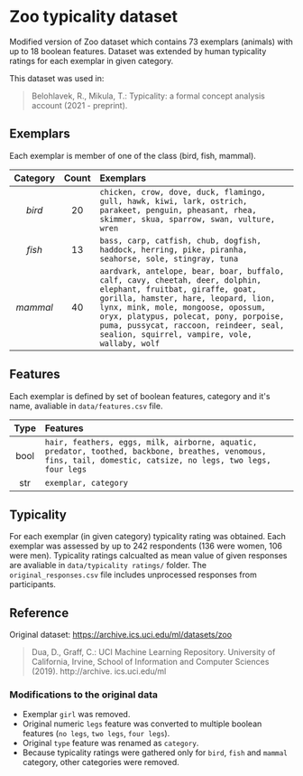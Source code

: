 # Zoo typicality dataset
Modified version of Zoo dataset which contains 73 exemplars (animals) with up to 18 boolean features. Dataset was extended by human typicality ratings for each exemplar in given category.

This dataset was used in:

> Belohlavek, R., Mikula, T.: Typicality: a formal concept analysis account (2021 - preprint).

## Exemplars
Each exemplar is member of one of the class (bird, fish, mammal).

| Category        | Count         | Exemplars  |
|:------------:|:-------------:|:---------- |
| *bird*       | 20            | ```chicken, crow, dove, duck, flamingo, gull, hawk, kiwi, lark, ostrich, parakeet, penguin, pheasant, rhea, skimmer, skua, sparrow, swan, vulture, wren``` |
| *fish*       | 13            | ```bass, carp, catfish, chub, dogfish, haddock, herring, pike, piranha, seahorse, sole, stingray, tuna``` |
| *mammal*     | 40            | ```aardvark, antelope, bear, boar, buffalo, calf, cavy, cheetah, deer, dolphin, elephant, fruitbat, giraffe, goat, gorilla, hamster, hare, leopard, lion, lynx, mink, mole, mongoose, opossum, oryx, platypus, polecat, pony, porpoise, puma, pussycat, raccoon, reindeer, seal, sealion, squirrel, vampire, vole, wallaby, wolf``` |

## Features
Each exemplar is defined by set of boolean features, category and it's name, avaliable in `data/features.csv` file.

| Type         | Features    |
|:------------:|:----------- |
| bool         | ```hair, feathers, eggs, milk, airborne, aquatic, predator, toothed, backbone, breathes, venomous, fins, tail, domestic, catsize, no legs, two legs, four legs``` |
| str          | ```exemplar, category``` |

## Typicality
For each exemplar (in given category) typicality rating was obtained. Each exemplar was assessed by up to 242 respondents (136 were women, 106 were men). Typicality ratings calcualted as mean value of given responses are avaliable in `data/typicality ratings/` folder. The `original_responses.csv` file includes unprocessed responses from participants.

## Reference
Original dataset: https://archive.ics.uci.edu/ml/datasets/zoo

> Dua, D., Graff, C.: UCI Machine Learning Repository. University of California, Irvine, School of Information and Computer Sciences (2019). http://archive. ics.uci.edu/ml

### Modifications to the original data
* Exemplar `girl` was removed.
* Original numeric `legs` feature was converted to multiple boolean features (`no legs`, `two legs`, `four legs`).
* Original `type` feature was renamed as `category`.
* Because typicality ratings were gathered only for `bird`, `fish` and `mammal` category, other categories were removed.

